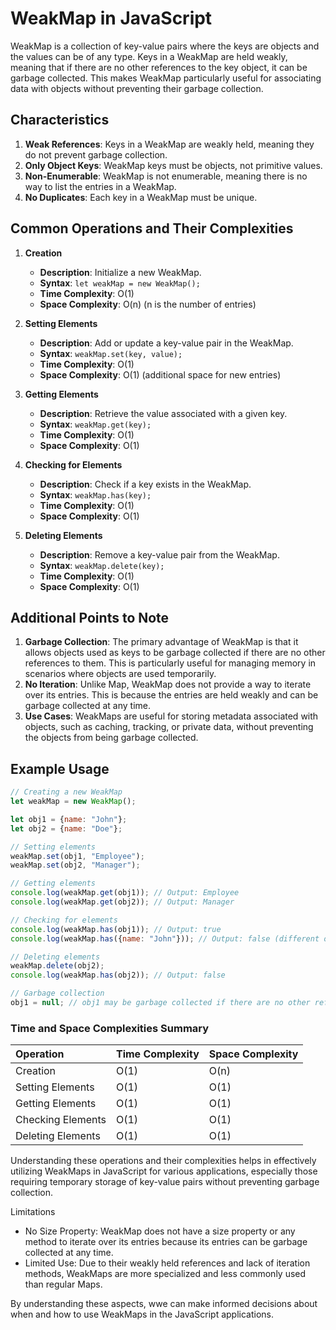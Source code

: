 # WeakMap in JavaScript

WeakMap is a collection of key-value pairs where the keys are objects and the values can be of any type. Keys in a WeakMap are held weakly, meaning that if there are no other references to the key object, it can be garbage collected. This makes WeakMap particularly useful for associating data with objects without preventing their garbage collection.

## Characteristics

1. **Weak References**: Keys in a WeakMap are weakly held, meaning they do not prevent garbage collection.
2. **Only Object Keys**: WeakMap keys must be objects, not primitive values.
3. **Non-Enumerable**: WeakMap is not enumerable, meaning there is no way to list the entries in a WeakMap.
4. **No Duplicates**: Each key in a WeakMap must be unique.

## Common Operations and Their Complexities

1. **Creation**
   - **Description**: Initialize a new WeakMap.
   - **Syntax**: `let weakMap = new WeakMap();`
   - **Time Complexity**: O(1)
   - **Space Complexity**: O(n) (n is the number of entries)

2. **Setting Elements**
   - **Description**: Add or update a key-value pair in the WeakMap.
   - **Syntax**: `weakMap.set(key, value);`
   - **Time Complexity**: O(1)
   - **Space Complexity**: O(1) (additional space for new entries)

3. **Getting Elements**
   - **Description**: Retrieve the value associated with a given key.
   - **Syntax**: `weakMap.get(key);`
   - **Time Complexity**: O(1)
   - **Space Complexity**: O(1)

4. **Checking for Elements**
   - **Description**: Check if a key exists in the WeakMap.
   - **Syntax**: `weakMap.has(key);`
   - **Time Complexity**: O(1)
   - **Space Complexity**: O(1)

5. **Deleting Elements**
   - **Description**: Remove a key-value pair from the WeakMap.
   - **Syntax**: `weakMap.delete(key);`
   - **Time Complexity**: O(1)
   - **Space Complexity**: O(1)

## Additional Points to Note

1. **Garbage Collection**: The primary advantage of WeakMap is that it allows objects used as keys to be garbage collected if there are no other references to them. This is particularly useful for managing memory in scenarios where objects are used temporarily.
2. **No Iteration**: Unlike Map, WeakMap does not provide a way to iterate over its entries. This is because the entries are held weakly and can be garbage collected at any time.
3. **Use Cases**: WeakMaps are useful for storing metadata associated with objects, such as caching, tracking, or private data, without preventing the objects from being garbage collected.

## Example Usage

```javascript
// Creating a new WeakMap
let weakMap = new WeakMap();

let obj1 = {name: "John"};
let obj2 = {name: "Doe"};

// Setting elements
weakMap.set(obj1, "Employee");
weakMap.set(obj2, "Manager");

// Getting elements
console.log(weakMap.get(obj1)); // Output: Employee
console.log(weakMap.get(obj2)); // Output: Manager

// Checking for elements
console.log(weakMap.has(obj1)); // Output: true
console.log(weakMap.has({name: "John"})); // Output: false (different object reference)

// Deleting elements
weakMap.delete(obj2);
console.log(weakMap.has(obj2)); // Output: false

// Garbage collection
obj1 = null; // obj1 may be garbage collected if there are no other references to it
```

### Time and Space Complexities Summary

| Operation          | Time Complexity     | Space Complexity     |
| :---------------   | :------------------ | :------------------- |
|  Creation          |     O(1)            |      O(n)            |
|  Setting Elements  |     O(1)            |      O(1)            |
|  Getting Elements  |     O(1)            |      O(1)            |
|  Checking Elements |     O(1)            |      O(1)            |
|  Deleting Elements |     O(1)            |      O(1)            |

Understanding these operations and their complexities helps in effectively utilizing WeakMaps in JavaScript for various applications, especially those requiring temporary storage of key-value pairs without preventing garbage collection.

Limitations
- No Size Property: WeakMap does not have a size property or any method to iterate over its entries because its entries can be garbage collected at any time.
- Limited Use: Due to their weakly held references and lack of iteration methods, WeakMaps are more specialized and less commonly used than regular Maps.

By understanding these aspects, wwe can make informed decisions about when and how to use WeakMaps in the JavaScript applications.
